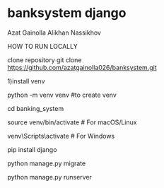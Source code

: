# banksystem django

Azat Gainolla
Alikhan Nassikhov


HOW TO RUN LOCALLY

clone repository git clone https://github.com/azatgainolla026/banksystem.git


1)install venv

python -m venv venv #to create venv

cd banking_system

source venv/bin/activate # For macOS/Linux

venv\Scripts\activate # For Windows

pip install django

python manage.py migrate

python manage.py runserver
